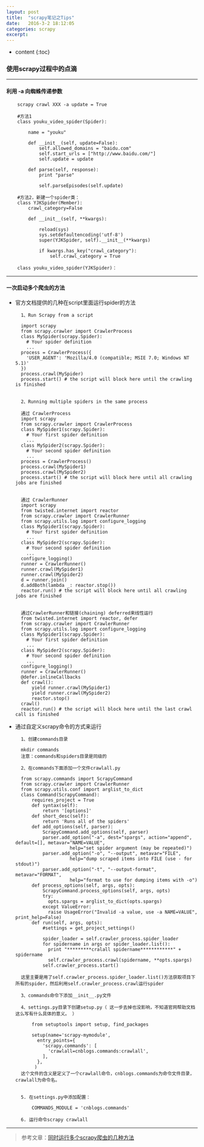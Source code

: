 ```yaml
---
layout: post
title:  "scrapy笔记之Tips"
date:   2016-3-2 18:12:05
categories: scrapy 
excerpt: 
---
```


* content
{:toc}

### 使用scrapy过程中的点滴

---

#### 利用 -a 向蜘蛛传递参数 
    
        scrapy crawl XXX -a update = True
        
        #方法1
        class youku_video_spider(Spider):
    
            name = "youku"
            
            def __init__(self, update=False):
                self.allowed_domains = "baidu.com"
                self.start_urls = ["http://www.baidu.com/"]
                self.update = update
            
            def parse(self, response):
                print "parse"
                
                self.parseEpisodes(self.update)
                
        #方法2，新建一个spider类：
        class YJKSpider(Member):
            crawl_category=False
            
            def __init__(self, **kwargs):
                
                reload(sys)
                sys.setdefaultencoding('utf-8')
                super(YJKSpider, self).__init__(**kwargs)
                
                if kwargs.has_key("crawl_category"):
                    self.crawl_category = True
                    
        class youku_video_spider(YJKSpider)：

---

#### 一次启动多个爬虫的方法

* 官方文档提供的几种在script里面运行spider的方法

        1、Run Scrapy from a script

        import scrapy
        from scrapy.crawler import CrawlerProcess
        class MySpider(scrapy.Spider):
          # Your spider definition
          ...
        process = CrawlerProcess({
          'USER_AGENT': 'Mozilla/4.0 (compatible; MSIE 7.0; Windows NT 5.1)'
        })
        process.crawl(MySpider)
        process.start() # the script will block here until the crawling is finished
        
        
        2、Running multiple spiders in the same process

        通过 CrawlerProcess
        import scrapy
        from scrapy.crawler import CrawlerProcess
        class MySpider1(scrapy.Spider):
          # Your first spider definition
          ...
        class MySpider2(scrapy.Spider):
          # Your second spider definition
          ...
        process = CrawlerProcess()
        process.crawl(MySpider1)
        process.crawl(MySpider2)
        process.start() # the script will block here until all crawling jobs are finished
        
        
        通过 CrawlerRunner
        import scrapy
        from twisted.internet import reactor
        from scrapy.crawler import CrawlerRunner
        from scrapy.utils.log import configure_logging
        class MySpider1(scrapy.Spider):
          # Your first spider definition
          ...
        class MySpider2(scrapy.Spider):
          # Your second spider definition
          ...
        configure_logging()
        runner = CrawlerRunner()
        runner.crawl(MySpider1)
        runner.crawl(MySpider2)
        d = runner.join()
        d.addBoth(lambda _: reactor.stop())
        reactor.run() # the script will block here until all crawling jobs are finished
        
        
        通过CrawlerRunner和链接(chaining) deferred来线性运行
        from twisted.internet import reactor, defer
        from scrapy.crawler import CrawlerRunner
        from scrapy.utils.log import configure_logging
        class MySpider1(scrapy.Spider):
          # Your first spider definition
          ...
        class MySpider2(scrapy.Spider):
          # Your second spider definition
          ...
        configure_logging()
        runner = CrawlerRunner()
        @defer.inlineCallbacks
        def crawl():
            yield runner.crawl(MySpider1)
            yield runner.crawl(MySpider2)
            reactor.stop()
        crawl()
        reactor.run() # the script will block here until the last crawl call is finished


* 通过自定义scrapy命令的方式来运行

        1、创建commands目录

        mkdir commands
        注意：commands和spiders目录是同级的
        
        2、在commands下面添加一个文件crawlall.py
        
        from scrapy.commands import ScrapyCommand  
        from scrapy.crawler import CrawlerRunner
        from scrapy.utils.conf import arglist_to_dict
        class Command(ScrapyCommand):
            requires_project = True
            def syntax(self):  
                return '[options]'  
            def short_desc(self):  
                return 'Runs all of the spiders'  
            def add_options(self, parser):
                ScrapyCommand.add_options(self, parser)
                parser.add_option("-a", dest="spargs", action="append", default=[], metavar="NAME=VALUE",
                          help="set spider argument (may be repeated)")
                parser.add_option("-o", "--output", metavar="FILE",
                          help="dump scraped items into FILE (use - for stdout)")
                parser.add_option("-t", "--output-format", metavar="FORMAT",
                          help="format to use for dumping items with -o")
            def process_options(self, args, opts):
                ScrapyCommand.process_options(self, args, opts)
                try:
                  opts.spargs = arglist_to_dict(opts.spargs)
                except ValueError:
                  raise UsageError("Invalid -a value, use -a NAME=VALUE", print_help=False)
            def run(self, args, opts):
                #settings = get_project_settings()

                spider_loader = self.crawler_process.spider_loader
                for spidername in args or spider_loader.list():
                  print "*********cralall spidername************" + spidername
                  self.crawler_process.crawl(spidername, **opts.spargs)
                self.crawler_process.start()
                
        这里主要是用了self.crawler_process.spider_loader.list()方法获取项目下所有的spider，然后利用self.crawler_process.crawl运行spider
        
        3、commands命令下添加__init__.py文件
        
        4、settings.py目录下创建setup.py（ 这一步去掉也没影响，不知道官网帮助文档这么写有什么具体的意义。 ）
        
            from setuptools import setup, find_packages

            setup(name='scrapy-mymodule',
              entry_points={
                'scrapy.commands': [
                  'crawlall=cnblogs.commands:crawlall',
                ],
              },
             )
        这个文件的含义是定义了一个crawlall命令，cnblogs.commands为命令文件目录，crawlall为命令名。     
        
        
        5. 在settings.py中添加配置：
        
            COMMANDS_MODULE = 'cnblogs.commands'
            
        6. 运行命令scrapy crawlall
        
---

> 参考文章：[同时运行多个scrapy爬虫的几种方法](http://www.tuicool.com/articles/UnUBbuJ)
